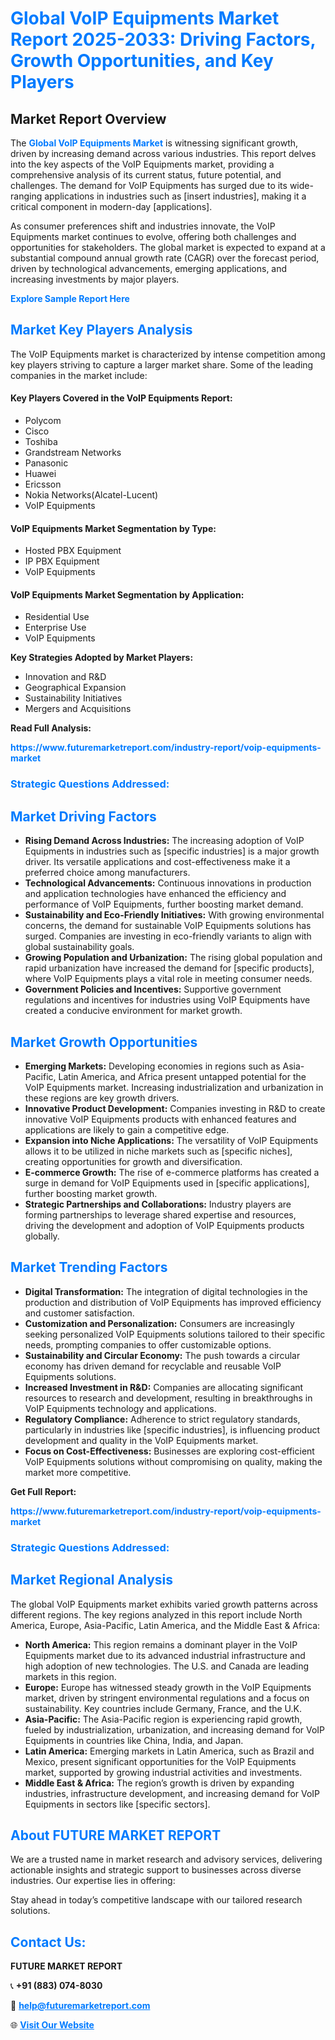 <h1 style="color: #007BFF;">Global VoIP Equipments Market Report 2025-2033: Driving Factors, Growth Opportunities, and Key Players</h1>

<section id="overview">
<h2>Market Report Overview</h2>
<p>The <a href="https://www.futuremarketreport.com/industry-report/voip-equipments-market" style="color: #007BFF; text-decoration: none;"><strong>Global VoIP Equipments Market</strong></a> is witnessing significant growth, driven by increasing demand across various industries. This report delves into the key aspects of the VoIP Equipments market, providing a comprehensive analysis of its current status, future potential, and challenges. The demand for VoIP Equipments has surged due to its wide-ranging applications in industries such as [insert industries], making it a critical component in modern-day [applications].</p>
<p>As consumer preferences shift and industries innovate, the VoIP Equipments market continues to evolve, offering both challenges and opportunities for stakeholders. The global market is expected to expand at a substantial compound annual growth rate (CAGR) over the forecast period, driven by technological advancements, emerging applications, and increasing investments by major players.</p>
</section>

<section id="overview">
<p><a href="https://www.futuremarketreport.com/request-sample/reportId=99010" style="color: #007BFF; text-decoration: none;"><strong>Explore Sample Report Here</strong></a></p>
</section>

<section id="key-players">
<h2 style="color: #007BFF;">Market Key Players Analysis</h2>
<p>The VoIP Equipments market is characterized by intense competition among key players striving to capture a larger market share. Some of the leading companies in the market include:</p>
<h4>Key Players Covered in the VoIP Equipments Report:</h4>
<ul><li>Polycom</li><li>Cisco</li><li>Toshiba</li><li>Grandstream Networks</li><li>Panasonic</li><li>Huawei</li><li>Ericsson</li><li>Nokia Networks(Alcatel-Lucent)</li><li>VoIP Equipments</li></ul>
<h4>VoIP Equipments Market Segmentation by Type:</h4>
<ul><li>Hosted PBX Equipment</li><li>IP PBX Equipment</li><li>VoIP Equipments</li></ul>

<h4>VoIP Equipments Market Segmentation by Application:</h4>
<ul><li>Residential Use</li><li>Enterprise Use</li><li>VoIP Equipments</li></ul>
<p><strong>Key Strategies Adopted by Market Players:</strong></p>
<ul>
<li>Innovation and R&D</li>
<li>Geographical Expansion</li>
<li>Sustainability Initiatives</li>
<li>Mergers and Acquisitions</li>
</ul>
</section>

<section>
<p><strong>Read Full Analysis: </strong></p><a href="https://www.futuremarketreport.com/industry-report/voip-equipments-market" style="color: #007BFF; text-decoration: none;"><strong>https://www.futuremarketreport.com/industry-report/voip-equipments-market</strong></a>
<h3 style="color: #007BFF;">Strategic Questions Addressed:</h3>
</section>

<section id="driving-factors">
<h2 style="color: #007BFF;">Market Driving Factors</h2>
<ul>
<li><strong>Rising Demand Across Industries:</strong> The increasing adoption of VoIP Equipments in industries such as [specific industries] is a major growth driver. Its versatile applications and cost-effectiveness make it a preferred choice among manufacturers.</li>
<li><strong>Technological Advancements:</strong> Continuous innovations in production and application technologies have enhanced the efficiency and performance of VoIP Equipments, further boosting market demand.</li>
<li><strong>Sustainability and Eco-Friendly Initiatives:</strong> With growing environmental concerns, the demand for sustainable VoIP Equipments solutions has surged. Companies are investing in eco-friendly variants to align with global sustainability goals.</li>
<li><strong>Growing Population and Urbanization:</strong> The rising global population and rapid urbanization have increased the demand for [specific products], where VoIP Equipments plays a vital role in meeting consumer needs.</li>
<li><strong>Government Policies and Incentives:</strong> Supportive government regulations and incentives for industries using VoIP Equipments have created a conducive environment for market growth.</li>
</ul>
</section>

<section id="growth-opportunities">
<h2 style="color: #007BFF;">Market Growth Opportunities</h2>
<ul>
<li><strong>Emerging Markets:</strong> Developing economies in regions such as Asia-Pacific, Latin America, and Africa present untapped potential for the VoIP Equipments market. Increasing industrialization and urbanization in these regions are key growth drivers.</li>
<li><strong>Innovative Product Development:</strong> Companies investing in R&D to create innovative VoIP Equipments products with enhanced features and applications are likely to gain a competitive edge.</li>
<li><strong>Expansion into Niche Applications:</strong> The versatility of VoIP Equipments allows it to be utilized in niche markets such as [specific niches], creating opportunities for growth and diversification.</li>
<li><strong>E-commerce Growth:</strong> The rise of e-commerce platforms has created a surge in demand for VoIP Equipments used in [specific applications], further boosting market growth.</li>
<li><strong>Strategic Partnerships and Collaborations:</strong> Industry players are forming partnerships to leverage shared expertise and resources, driving the development and adoption of VoIP Equipments products globally.</li>
</ul>
</section>

<section id="trending-factors">
<h2 style="color: #007BFF;">Market Trending Factors</h2>
<ul>
<li><strong>Digital Transformation:</strong> The integration of digital technologies in the production and distribution of VoIP Equipments has improved efficiency and customer satisfaction.</li>
<li><strong>Customization and Personalization:</strong> Consumers are increasingly seeking personalized VoIP Equipments solutions tailored to their specific needs, prompting companies to offer customizable options.</li>
<li><strong>Sustainability and Circular Economy:</strong> The push towards a circular economy has driven demand for recyclable and reusable VoIP Equipments solutions.</li>
<li><strong>Increased Investment in R&D:</strong> Companies are allocating significant resources to research and development, resulting in breakthroughs in VoIP Equipments technology and applications.</li>
<li><strong>Regulatory Compliance:</strong> Adherence to strict regulatory standards, particularly in industries like [specific industries], is influencing product development and quality in the VoIP Equipments market.</li>
<li><strong>Focus on Cost-Effectiveness:</strong> Businesses are exploring cost-efficient VoIP Equipments solutions without compromising on quality, making the market more competitive.</li>
</ul>
</section>

<section>
<p><strong>Get Full Report: </strong></p><a href="https://www.futuremarketreport.com/industry-report/voip-equipments-market" style="color: #007BFF; text-decoration: none;"><strong>https://www.futuremarketreport.com/industry-report/voip-equipments-market</strong></a>
<h3 style="color: #007BFF;">Strategic Questions Addressed:</h3>
</section>


<section id="regional-analysis">
<h2 style="color: #007BFF;">Market Regional Analysis</h2>
<p>The global VoIP Equipments market exhibits varied growth patterns across different regions. The key regions analyzed in this report include North America, Europe, Asia-Pacific, Latin America, and the Middle East & Africa:</p>
<ul>
<li><strong>North America:</strong> This region remains a dominant player in the VoIP Equipments market due to its advanced industrial infrastructure and high adoption of new technologies. The U.S. and Canada are leading markets in this region.</li>
<li><strong>Europe:</strong> Europe has witnessed steady growth in the VoIP Equipments market, driven by stringent environmental regulations and a focus on sustainability. Key countries include Germany, France, and the U.K.</li>
<li><strong>Asia-Pacific:</strong> The Asia-Pacific region is experiencing rapid growth, fueled by industrialization, urbanization, and increasing demand for VoIP Equipments in countries like China, India, and Japan.</li>
<li><strong>Latin America:</strong> Emerging markets in Latin America, such as Brazil and Mexico, present significant opportunities for the VoIP Equipments market, supported by growing industrial activities and investments.</li>
<li><strong>Middle East & Africa:</strong> The region’s growth is driven by expanding industries, infrastructure development, and increasing demand for VoIP Equipments in sectors like [specific sectors].</li>
</ul>
</section>

<footer>
<h2 style="color: #007BFF;">About FUTURE MARKET REPORT</h2>
<p>We are a trusted name in market research and advisory services, delivering actionable insights and strategic support to businesses across diverse industries. Our expertise lies in offering:</p>

<p>Stay ahead in today’s competitive landscape with our tailored research solutions.</p>

<h2 style="color: #007BFF;">Contact Us:</h2>
<p><strong>FUTURE MARKET REPORT</strong></p>
<p>📞 <strong>+91 (883) 074-8030</strong></p>
<p>📧 <strong><a href="mailto:help@futuremarketreport.com" style="color: #007BFF;">help@futuremarketreport.com</a></strong></p>
<p>🌐 <strong><a href="https://www.futuremarketreport.com/" style="color: #007BFF;">Visit Our Website</a></strong></p>
</footer>